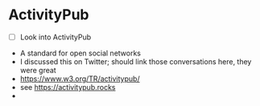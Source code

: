 # ActivityPub
- [ ] Look into ActivityPub
- A standard for open social networks
- I discussed this on Twitter; should link those conversations here, they were great
- https://www.w3.org/TR/activitypub/
- see https://activitypub.rocks
- 
